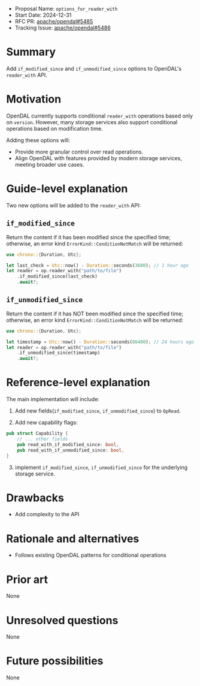 - Proposal Name: `options_for_reader_with`
- Start Date: 2024-12-31
- RFC PR: [apache/opendal#5485](https://github.com/apache/opendal/pull/5485)
- Tracking Issue: [apache/opendal#5486](https://github.com/apache/opendal/issues/5486)

# Summary

Add `if_modified_since` and `if_unmodified_since` options to OpenDAL's `reader_with` API.

# Motivation

OpenDAL currently supports conditional `reader_with` operations based only on `version`. However, many storage services also 
support conditional operations based on modification time.

Adding these options will:

- Provide more granular control over read operations.
- Align OpenDAL with features provided by modern storage services, meeting broader use cases.

# Guide-level explanation

Two new options will be added to the `reader_with` API:

## `if_modified_since`

Return the content if it has been modified since the specified time; otherwise, 
an error kind `ErrorKind::ConditionNotMatch` will be returned:

```rust
use chrono::{Duration, Utc};

let last_check = Utc::now() - Duration::seconds(3600); // 1 hour ago
let reader = op.reader_with("path/to/file")
    .if_modified_since(last_check)
    .await?;
```


## `if_unmodified_since` 

Return the content if it has NOT been modified since the specified time; otherwise, 
an error kind `ErrorKind::ConditionNotMatch` will be returned:

```rust
use chrono::{Duration, Utc};

let timestamp = Utc::now() - Duration::seconds(86400); // 24 hours ago
let reader = op.reader_with("path/to/file")
    .if_unmodified_since(timestamp)
    .await?;
```


# Reference-level explanation

The main implementation will include:

1. Add new fields(`if_modified_since`, `if_unmodified_since`) to `OpRead`.

2. Add new capability flags:
```rust
pub struct Capability {
    // ... other fields
    pub read_with_if_modified_since: bool,
    pub read_with_if_unmodified_since: bool,
}
```

3. implement `if_modified_since`, `if_unmodified_since` for the underlying storage service.

# Drawbacks

- Add complexity to the API

# Rationale and alternatives

- Follows existing OpenDAL patterns for conditional operations

# Prior art

None

# Unresolved questions

None

# Future possibilities

None
